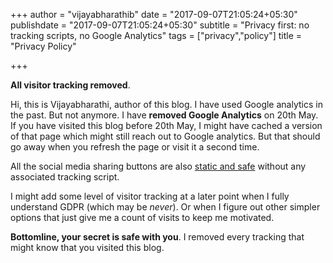 +++
author = "vijayabharathib"
date = "2017-09-07T21:05:24+05:30"
publishdate = "2017-09-07T21:05:24+05:30"
subtitle = "Privacy first: no tracking scripts, no Google Analytics"
tags = ["privacy","policy"]
title = "Privacy Policy"

+++

**All visitor tracking removed**. 

Hi, this is Vijayabharathi, author of this blog. I have used Google analytics in the past. But not anymore. I have **removed Google Analytics** on 20th May. If you have visited this blog before 20th May, I might have cached a version of that page which might still reach out to Google analytics. But that should go away when you refresh the page or visit it a second time. 

All the social media sharing buttons are also [static and safe](https://sharingbuttons.io/) without any associated tracking script.

I might add some level of visitor tracking at a later point when I fully understand GDPR (which may be *never*). Or when I figure out other simpler options that just give me a count of visits to keep me motivated.

**Bottomline, your secret is safe with you**. I removed every tracking that might know that you visited this blog.